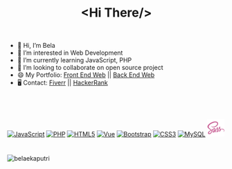 <h1 align="center"> &lt;Hi There/&gt; </h1><br>  
  
- 👋 Hi, I’m Bela
- 👀 I’m interested in Web Development 
- 🌱 I’m currently learning JavaScript, PHP
- 💞️ I’m looking to collaborate on open source project
- :smile: My Portfolio: [Front End Web](https://github.com/belaekaputri/FRONT-END) || [Back End Web](https://github.com/belaekaputri/BACK-END)
- 🖥️ Contact: [Fiverr](https://www.fiverr.com/share/8m36bZ) || [HackerRank](https://www.hackerrank.com/pbe729)
<!--<hr style="border:1px solid red;"/> -->
<h1></h1>
 <br>
<p align="left">
<a href="https://developer.mozilla.org/en-US/docs/Web/JavaScript" target="_blank" rel="noreferrer"><img src="https://raw.githubusercontent.com/danielcranney/readme-generator/main/public/icons/skills/javascript-colored.svg" width="36" height="36" alt="JavaScript" /></a>
<a href="https://www.php.net/" target="_blank" rel="noreferrer"><img src="https://raw.githubusercontent.com/danielcranney/readme-generator/main/public/icons/skills/php-colored.svg" width="36" height="36" alt="PHP" /></a>
<a href="https://developer.mozilla.org/en-US/docs/Glossary/HTML5" target="_blank" rel="noreferrer"><img src="https://raw.githubusercontent.com/danielcranney/readme-generator/main/public/icons/skills/html5-colored.svg" width="36" height="36" alt="HTML5" /></a>
<a href="https://vuejs.org/" target="_blank" rel="noreferrer"><img src="https://raw.githubusercontent.com/danielcranney/readme-generator/main/public/icons/skills/vuejs-colored.svg" width="36" height="36" alt="Vue" /></a>
<a href="https://getbootstrap.com/" target="_blank" rel="noreferrer"><img src="https://raw.githubusercontent.com/danielcranney/readme-generator/main/public/icons/skills/bootstrap-colored.svg" width="36" height="36" alt="Bootstrap" /></a>
<a href="https://www.w3.org/TR/CSS/#css" target="_blank" rel="noreferrer"><img src="https://raw.githubusercontent.com/danielcranney/readme-generator/main/public/icons/skills/css3-colored.svg" width="36" height="36" alt="CSS3" /></a>
<a href="https://www.mysql.com/" target="_blank" rel="noreferrer"><img src="https://raw.githubusercontent.com/danielcranney/readme-generator/main/public/icons/skills/mysql-colored.svg" width="36" height="36" alt="MySQL" /></a>
<a href="https://sass-lang.com" target="_blank" rel="noreferrer"> <img src="https://raw.githubusercontent.com/devicons/devicon/master/icons/sass/sass-original.svg" alt="sass" width="40" height="40"/> </a>
</p>
<h1></h1>


<!--### My GitHub Stats-->

<img  src="https://github-readme-stats.vercel.app/api/top-langs?username=belaekaputri&show_icons=true&locale=en&layout=compact" alt="belaekaputri" />

<!--<a href="http://www.github.com/belaekaputri"><img src="https://github-readme-stats.vercel.app/api?username=belaekaputri&show_icons=true&hide=&count_private=true&show_icons=true" alt="belaekaputri's GitHub stats" /></a>-->

